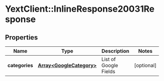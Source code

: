 # YextClient::InlineResponse20031Response

## Properties
Name | Type | Description | Notes
------------ | ------------- | ------------- | -------------
**categories** | [**Array&lt;GoogleCategory&gt;**](GoogleCategory.md) | List of Google Fields | [optional] 


